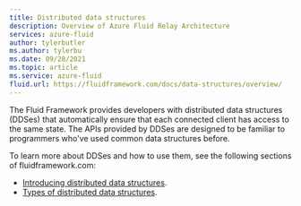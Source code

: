 ```yaml
---
title: Distributed data structures
description: Overview of Azure Fluid Relay Architecture
services: azure-fluid
author: tylerbutler
ms.author: tylerbu
ms.date: 09/28/2021
ms.topic: article
ms.service: azure-fluid
fluid.url: https://fluidframework.com/docs/data-structures/overview/
---
```


The Fluid Framework provides developers with distributed data structures (DDSes) that automatically ensure that each
connected client has access to the same state. The APIs provided by DDSes are designed to be familiar to programmers
who've used common data structures before.

To learn more about DDSes and how to use them, see the following sections of fluidframework.com:

- [Introducing distributed data structures](https://fluidframework.com/docs/build/dds/).
- [Types of distributed data structures](https://fluidframework.com/docs/data-structures/overview/).
